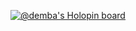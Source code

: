 [![@demba's Holopin board](https://holopin.io/api/user/board?user=demba)](https://holopin.io/@demba)
